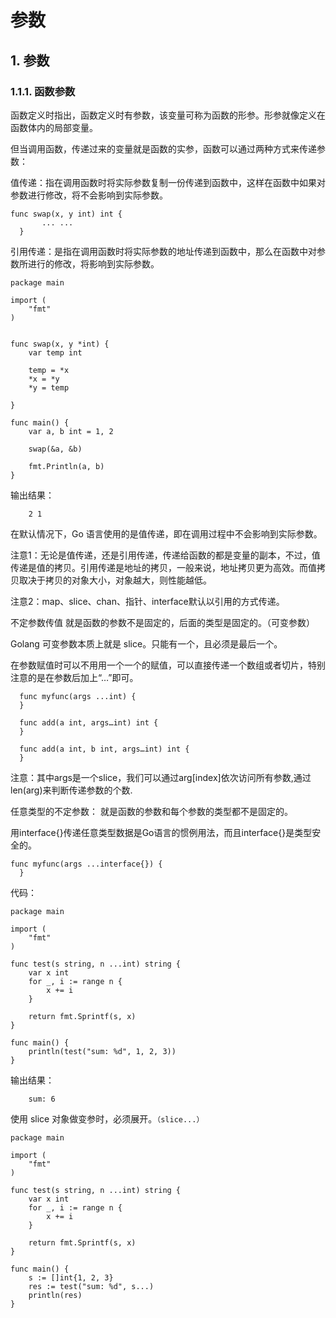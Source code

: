 # 参数

## 1. 参数 <a id="&#x53C2;&#x6570;"></a>

### 1.1.1. 函数参数 <a id="&#x51FD;&#x6570;&#x53C2;&#x6570;"></a>

函数定义时指出，函数定义时有参数，该变量可称为函数的形参。形参就像定义在函数体内的局部变量。

但当调用函数，传递过来的变量就是函数的实参，函数可以通过两种方式来传递参数：

值传递：指在调用函数时将实际参数复制一份传递到函数中，这样在函数中如果对参数进行修改，将不会影响到实际参数。

```text
func swap(x, y int) int {
       ... ...
  }
```

引用传递：是指在调用函数时将实际参数的地址传递到函数中，那么在函数中对参数所进行的修改，将影响到实际参数。

```text
package main

import (
    "fmt"
)


func swap(x, y *int) {
    var temp int

    temp = *x 
    *x = *y   
    *y = temp 

}

func main() {
    var a, b int = 1, 2
    
    swap(&a, &b)

    fmt.Println(a, b)
}
```

输出结果：

```text
    2 1
```

在默认情况下，Go 语言使用的是值传递，即在调用过程中不会影响到实际参数。

注意1：无论是值传递，还是引用传递，传递给函数的都是变量的副本，不过，值传递是值的拷贝。引用传递是地址的拷贝，一般来说，地址拷贝更为高效。而值拷贝取决于拷贝的对象大小，对象越大，则性能越低。

注意2：map、slice、chan、指针、interface默认以引用的方式传递。

不定参数传值 就是函数的参数不是固定的，后面的类型是固定的。（可变参数）

Golang 可变参数本质上就是 slice。只能有一个，且必须是最后一个。

在参数赋值时可以不用用一个一个的赋值，可以直接传递一个数组或者切片，特别注意的是在参数后加上“…”即可。

```text
  func myfunc(args ...int) {    
  }

  func add(a int, args…int) int {    
  }

  func add(a int, b int, args…int) int {    
  }
```

注意：其中args是一个slice，我们可以通过arg\[index\]依次访问所有参数,通过len\(arg\)来判断传递参数的个数.

任意类型的不定参数： 就是函数的参数和每个参数的类型都不是固定的。

用interface{}传递任意类型数据是Go语言的惯例用法，而且interface{}是类型安全的。

```text
func myfunc(args ...interface{}) {
  }
```

代码：

```text
package main

import (
    "fmt"
)

func test(s string, n ...int) string {
    var x int
    for _, i := range n {
        x += i
    }

    return fmt.Sprintf(s, x)
}

func main() {
    println(test("sum: %d", 1, 2, 3))
}
```

输出结果：

```text
    sum: 6
```

使用 slice 对象做变参时，必须展开。`（slice...）`

```text
package main

import (
    "fmt"
)

func test(s string, n ...int) string {
    var x int
    for _, i := range n {
        x += i
    }

    return fmt.Sprintf(s, x)
}

func main() {
    s := []int{1, 2, 3}
    res := test("sum: %d", s...)    
    println(res)
}
```

